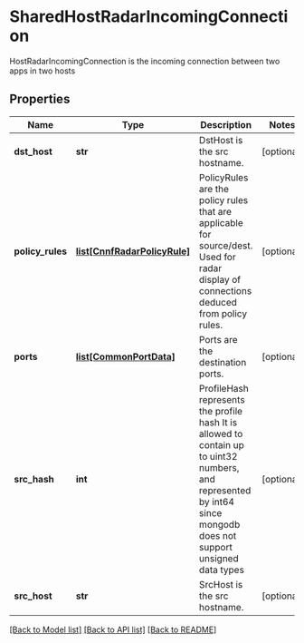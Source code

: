 # SharedHostRadarIncomingConnection

HostRadarIncomingConnection is the incoming connection between two apps in two hosts

## Properties
Name | Type | Description | Notes
------------ | ------------- | ------------- | -------------
**dst_host** | **str** | DstHost is the src hostname.  | [optional] 
**policy_rules** | [**list[CnnfRadarPolicyRule]**](CnnfRadarPolicyRule.md) | PolicyRules are the policy rules that are applicable for source/dest. Used for radar display of connections deduced from policy rules.  | [optional] 
**ports** | [**list[CommonPortData]**](CommonPortData.md) | Ports are the destination ports.  | [optional] 
**src_hash** | **int** | ProfileHash represents the profile hash It is allowed to contain up to uint32 numbers, and represented by int64 since mongodb does not support unsigned data types | [optional] 
**src_host** | **str** | SrcHost is the src hostname.  | [optional] 

[[Back to Model list]](../README.md#documentation-for-models) [[Back to API list]](../README.md#documentation-for-api-endpoints) [[Back to README]](../README.md)


